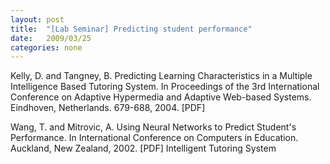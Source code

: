 ```yaml
---
layout: post
title:  "[Lab Seminar] Predicting student performance"
date:   2009/03/25
categories: none
---
```






Kelly, D. and Tangney, B. Predicting Learning Characteristics in a Multiple Intelligence Based Tutoring System. In Proceedings of the 3rd International Conference on Adaptive Hypermedia and Adaptive Web-based Systems. Eindhoven, Netherlands. 679-688, 2004. [PDF]



Wang, T. and Mitrovic, A. Using Neural Networks to Predict Student's Performance. In International Conference on Computers in Education. Auckland, New Zealand, 2002. [PDF]	Intelligent Tutoring System



 

